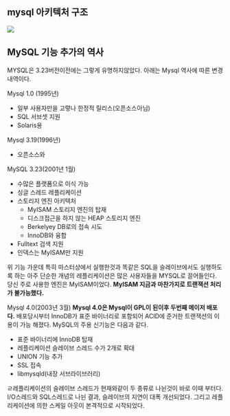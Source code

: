 
## mysql 아키텍처 구조
![](https://camo.githubusercontent.com/1a341bcc78ac851512bb9a58541972c8b2a56c2e/687474703a2f2f63667331302e746973746f72792e636f6d2f696d6167652f32302f746973746f72792f323030392f30322f31382f31382f32312f34393962643332353461666236)


## MySQL 기능 추가의 역사
MYSQL은 3.23버전이전에는 그렇게 유명하지않았다. 아래는 Mysql 역사에 따른 변경 내역이다.

Mysql 1.0 (1995년)
* 일부 사용자만을 고렿나 한정적 릴리스(오픈소스아님)
* SQL 서브셋 지원
* Solaris용

Mysql 3.19(1996년)
* 오픈소스와

MySQL 3.23(2001년 1월)
* 수많은 플랫폼으로 이식 가능
* 싱글 스레드 레플리케이션
* 스토리지 엔진 아키텍처
    * MyISAM 스토리지 엔진의 탑재
    * 디스크접근을 하지 않는 HEAP 스토리지 엔진
    * Berkelyey DB로의 접속 시도
    * InnoDB와 융합
* Fulltext 검색 지원
* 인덱스는 MyISAM만 지원

위 기능 가운데 특히 마스터상에서 실행한것과 똑같은 SQL을 슬레이브에서도 실행하도록 하는 아주 단순한 개념의 레플리케이션은 많은 사용자들을 MYSQL로 끌어들인다. 당신 주로 사용한 엔진은 MyISAM이었다. **MyISAM 지금과 마찬가지로 트랜잭션 처리가 불가능했다.**

Mysql 4.0(2003년 3월)
**Mysql 4.0은 Mysql이 GPL이 된이후 두번째 메이저 배포다.** 배포당시부터 InnoDB가 표준 바이너리로 포함되어 ACID에 준거한 트랜잭션의 이용이 가능 해졌다. MySQL의 주용 신기능은 다음과 같다.
* 표준 바이너리에 InnoDB 탑재
* 레플리케이션 슬레이브 스레드 수가 2개로 확대
* UNION 기능 추가
* SSL 접속
* libmysqld(내장 서브라이브러리)

ㄹ레플리케이션의 슬레이브 스레드가 현재와같이 두 종류로 나뉜것이 바로 이때 부터다. I/O스레드와 SQL스레드로 나뉜 결과, 슬레이브의 지연이 대폭 개선되었다. 그리고 레플리케이션에 의한 스케일 아웃이 본격적으로 시작되었다.



